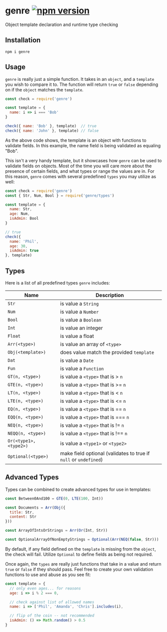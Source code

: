 # genre [![npm version](https://badge.fury.io/js/genre.svg)](https://badge.fury.io/js/genre)

Object template declaration and runtime type checking

## Installation

`npm i genre`

## Usage

`genre` is really just a simple function. It takes in an `object`, and a `template` you wish to compare it to. The function will return `true` or `false` depending on if the `object` matches the `template`.

```js
const check = require('genre')

const template = {
  name: i => i === 'Bob'
}

check({ name: 'Bob' }, template)  // true
check({ name: 'John' }, template) // false
```

As the above code shows, the template is an object with functions to validate fields. In this example, the name field is being validated as equaling "Bob".

This isn't a very handy template, but it showcases how `genre` can be used to validate fields on objects. Most of the time you will care more about the presence of certain fields, and what types or range the values are in. For this reason, `genre` comes with several predefined `types` you may utilize as well:

```js
const check = require('genre')
const { Str, Num, Bool } = require('genre/types')

const template = {
  name: Str,
  age: Num,
  isAdmin: Bool
}

// true
check({
  name: 'Phil',
  age: 30,
  isAdmin: true
}, template)
```

## Types

Here is a list of all predefined types `genre` includes:

| Name | Description |
| --- | --- |
| `Str` | is value a `String` |
| `Num` | is value a `Number` |
| `Bool` | is value a `Boolean` |
| `Int` | is value an integer |
| `Float` | is value a float |
| `Arr(<type>)` | is value an array of `<type>` |
| `Obj(<template>)` | does value match the provided `template` |
| `Dat` | is value a `Date` |
| `Fun` | is value a `Function` |
| `GT(n, <type>)` | is value a `<type>` that is > `n` |
| `GTE(n, <type>)` | is value a `<type>` that is >= `n` |
| `LT(n, <type>)` | is value a `<type>` that is < `n` |
| `LTE(n, <type>)` | is value a `<type>` that is <= `n` |
| `EQ(n, <type>)` | is value a `<type>` that is == `n` |
| `EQQ(n, <type>)` | is value a `<type>` that is === `n` |
| `NEQ(n, <type>)` | is value a `<type>` that is != `n` |
| `NEQQ(n, <type>)` | is value a `<type>` that is !== `n` |
| `Or(<type1>, <type2>)` | is value a `<type1>` or `<type2>` |
| `Optional(<type>)` | make field optional (validates to true if `null` or `undefined`) |

## Advanced Types

Types can be combined to create advanced types for use in templates:

```js
const Between0And100 = GTE(0, LTE(100, Int))

const Documents = Arr(Obj({
  title: Str,
  content: Str
}))

const ArrayOfIntsOrStrings = Arr(Or(Int, Str))

const OptionalArrayOfNonEmptyStrings = Optional(Arr(NEQ(false, Str)))
```

By default, if any field defined on the `template` is missing from the `object`, the check will fail. Utilize `Optional` to define fields as being not required.

Once again, the `types` are really just functions that take in a value and return `true` or `false` if they should pass. Feel free to create your own validation functions to use and abuse as you see fit:

```js
const template = {
  // only even ages... for reasons
  age: i => i % 2 === 0,

  // check against list of allowed names
  name: i => ['Phil', 'Amanda', 'Chris'].includes(i),

  // flip of the coin -- not recommended
  isAdmin: () => Math.random() > 0.5
}
```